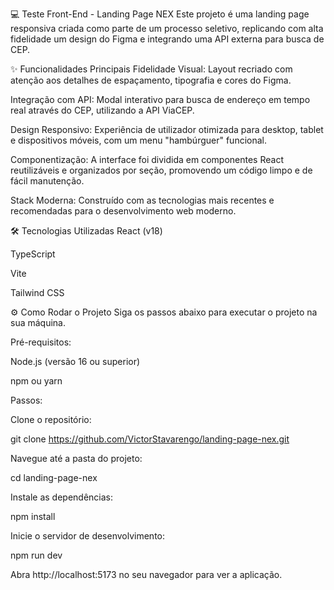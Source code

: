 💻 Teste Front-End - Landing Page NEX
Este projeto é uma landing page responsiva criada como parte de um processo seletivo, replicando com alta fidelidade um design do Figma e integrando uma API externa para busca de CEP.

✨ Funcionalidades Principais
Fidelidade Visual: Layout recriado com atenção aos detalhes de espaçamento, tipografia e cores do Figma.

Integração com API: Modal interativo para busca de endereço em tempo real através do CEP, utilizando a API ViaCEP.

Design Responsivo: Experiência de utilizador otimizada para desktop, tablet e dispositivos móveis, com um menu "hambúrguer" funcional.

Componentização: A interface foi dividida em componentes React reutilizáveis e organizados por seção, promovendo um código limpo e de fácil manutenção.

Stack Moderna: Construído com as tecnologias mais recentes e recomendadas para o desenvolvimento web moderno.

🛠️ Tecnologias Utilizadas
React (v18)

TypeScript

Vite

Tailwind CSS

⚙️ Como Rodar o Projeto
Siga os passos abaixo para executar o projeto na sua máquina.

Pré-requisitos:

Node.js (versão 16 ou superior)

npm ou yarn

Passos:

Clone o repositório:

git clone https://github.com/VictorStavarengo/landing-page-nex.git

Navegue até a pasta do projeto:

cd landing-page-nex

Instale as dependências:

npm install

Inicie o servidor de desenvolvimento:

npm run dev

Abra http://localhost:5173 no seu navegador para ver a aplicação.